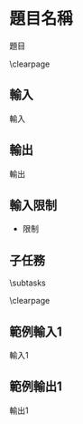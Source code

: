 # 題目名稱

題目

\clearpage

## 輸入
輸入

## 輸出
輸出

## 輸入限制
 - 限制

## 子任務
\subtasks

\clearpage

## 範例輸入1
輸入1

## 範例輸出1
輸出1
